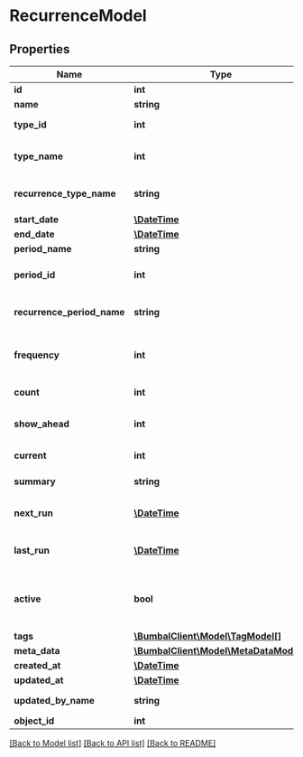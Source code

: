 # RecurrenceModel

## Properties
Name | Type | Description | Notes
------------ | ------------- | ------------- | -------------
**id** | **int** | Unique Identifier | [optional] 
**name** | **string** | Recurrence name | [optional] 
**type_id** | **int** | recurrence type_id, 11:activity, 24:route | [optional] 
**type_name** | **int** | recurrence type_name, activity, route | [optional] 
**recurrence_type_name** | **string** | recurrence typename, activity or route | [optional] 
**start_date** | [**\DateTime**](\DateTime.md) | Start date | [optional] 
**end_date** | [**\DateTime**](\DateTime.md) | End date | [optional] 
**period_name** | **string** | period name | [optional] 
**period_id** | **int** | recurrence period_id, 1:day, 2:week, 3:month | [optional] 
**recurrence_period_name** | **string** | recurrence period name: day, week or month | [optional] 
**frequency** | **int** | period frequency of recurrence (2 &#x3D; repeat each 2 days/weeks/months) | [optional] 
**count** | **int** | nr of last recurrence to be created | [optional] 
**show_ahead** | **int** | nr of recurrences to show ahead in system | [optional] 
**current** | **int** | last created recurrence nr | [optional] 
**summary** | **string** | summary of recurrence | [optional] 
**next_run** | [**\DateTime**](\DateTime.md) | Next date on which a new recurrence will be added | [optional] 
**last_run** | [**\DateTime**](\DateTime.md) | Last date on which a new recurrence was added | [optional] 
**active** | **bool** | if active&#x3D;0: recurrence has been removed and is no longer visible in any bumbal interface | [optional] 
**tags** | [**\BumbalClient\Model\TagModel[]**](TagModel.md) |  | [optional] 
**meta_data** | [**\BumbalClient\Model\MetaDataModel[]**](MetaDataModel.md) |  | [optional] 
**created_at** | [**\DateTime**](\DateTime.md) | created_at date time | [optional] 
**updated_at** | [**\DateTime**](\DateTime.md) | updated_at date time | [optional] 
**updated_by_name** | **string** | Recurrence updated by user full name | [optional] 
**object_id** | **int** | ID of the object | [optional] 

[[Back to Model list]](../README.md#documentation-for-models) [[Back to API list]](../README.md#documentation-for-api-endpoints) [[Back to README]](../README.md)


